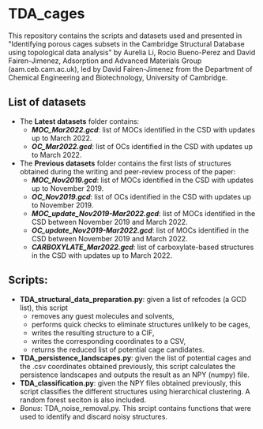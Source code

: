# TDA_cages

This repository contains the scripts and datasets used and presented in "Identifying porous cages subsets in the Cambridge Structural Database using topological data analysis" by Aurelia Li, Rocio Bueno-Perez and David Fairen-Jimenez, Adsorption and Advanced Materials Group (aam.ceb.cam.ac.uk), led by David Fairen-Jimenez from the Department of Chemical Engineering and Biotechnology, University of Cambridge.

## List of datasets
- The __Latest datasets__ folder contains:
    - **_MOC_Mar2022.gcd_**: list of MOCs identified in the CSD with updates up to March 2022.
    - **_OC_Mar2022.gcd_**: list of OCs identified in the CSD with updates up to March 2022.
- The __Previous datasets__ folder contains the first lists of structures obtained during the writing and peer-review process of the paper:
    - **_MOC_Nov2019.gcd_**: list of MOCs identified in the CSD with updates up to November 2019.
    - **_OC_Nov2019.gcd_**: list of OCs identified in the CSD with updates up to November 2019.
    - **_MOC_update_Nov2019-Mar2022.gcd_**: list of MOCs identified in the CSD between November 2019 and March 2022.
    - **_OC_update_Nov2019-Mar2022.gcd_**: list of MOCs identified in the CSD between November 2019 and March 2022.
    - **_CARBOXYLATE_Mar2022.gcd_**: list of carboxylate-based structures in the CSD with updates up to March 2022. 

## Scripts:
- __TDA_structural_data_preparation.py__: given a list of refcodes (a GCD list), this script 
    - removes any guest molecules and solvents, 
    - performs quick checks to eliminate structures unlikely to be cages,
    - writes the resulting structure to a CIF, 
    - writes the corresponding coordinates to a CSV, 
    - returns the reduced list of potential cage candidates.
- __TDA_persistence_landscapes.py__: given the list of potential cages and the .csv coordinates obtained previously, this script calculates the persistence landscapes and outputs the result as an NPY (numpy) file.
- __TDA_classification.py__: given the NPY files obtained previously, this script classifies the different structures using hierarchical clustering. A random forest seciton is also included. 
- _Bonus_: TDA_noise_removal.py. This srcipt contains functions that were used to identify and discard noisy structures. 
